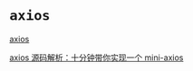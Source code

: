 # `axios`

[axios](https://github.com/axios/axios/blob/v1.x/lib/core/Axios.js)

[axios 源码解析：十分钟带你实现一个 mini-axios](https://mp.weixin.qq.com/s/S1-UEAQcDDAa-dUZmqRi6w)
